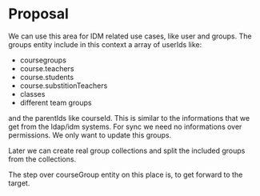 
# Proposal

We can use this area for IDM related use cases, like user and groups.
The groups entity include in this context a array of userIds like:

- coursegroups
- course.teachers
- course.students
- course.substitionTeachers
- classes
- different team groups

and the parentIds like courseId.
This is similar to the informations that we get from the ldap/idm systems.
For sync we need no informations over permissions.
We only want to update this groups.

Later we can create real group collections and split the included groups from the collections.

The step over courseGroup entity on this place is, to get forward to the target.
